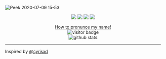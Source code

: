 ![Peek 2020-07-09 15-53](https://user-images.githubusercontent.com/7910856/87048834-84abea80-c1fc-11ea-9342-27b96a046ba4.gif)

<p align="center">
<a href= "https://blog.mphomphego.co.za/"><img src="https://img.icons8.com/material-outlined/26/000000/ball-point-pen.png"/></a>
<a href= "https://www.linkedin.com/in/mphomphego/"><img src="https://img.icons8.com/material-outlined/30/000000/linkedin.png"/></a>
<a href= "https://dev.to/mmphego"><img src="https://img.icons8.com/windows/32/000000/dev.png"/></a>
<a href= "https://twitter.com/mphomphego"><img src="https://img.icons8.com/material-outlined/30/000000/twitter.png"/></a>
</p>

<p  align="center">
  <a href="https://raw.githubusercontent.com/mmphego/mmphego/master/resources/mpho.mp3">How to pronunce my name!</a></br>
  <img src="https://visitor-badge.glitch.me/badge?page_id=mmphego.mmphego" alt="visitor badge"/> </br>
  <img src="https://github-readme-stats.vercel.app/api/?username=mmphego&show_icons=true&title_color=000000&icon_color=000000&text_color=000000&bg_color=000000" alt="github stats"/> </br>
</p>

---
Inspired by [@cyrisxd](https://github.com/cyrisxd)

